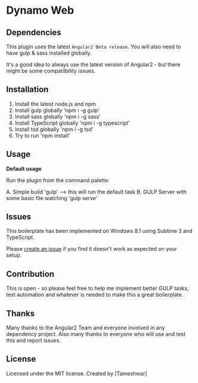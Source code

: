 ﻿# Dynamo Web

## Dependencies

This plugin uses the latest `Angular2 Beta release`. You will also need to have gulp & sass installed globally.

It's a good idea to always use the latest version of Angular2 - but there might be some compatilbility issues.

## Installation

1. Install the latest node.js and npm
2. Install gulp globally 'npm i -g gulp'
3. Install sass globally 'npm i -g sass'
4. Install TypeScript globally 'npm i -g typescript'
5. Install tsd globally 'npm i -g tsd'
6. Try to run 'npm install'

## Usage

**Default usage**

Run the plugin from the command palette:

A. Simple build 'gulp' --> this will run the default task
B. GULP Server with some basic file watching 'gulp serve'

## Issues

This boilerplate has been implemented on Windows 8.1 using Sublime 3 and TypeScript.

Please [create an issue](https://github.com/cureon/angular2-sass-gulp-boilerplate/issues) if you find it doesn't work as expected on your setup.

## Contribution

This is open - so please feel free to help me implement better GULP tasks, test automation and whatever is needed to make this a great boilerplate.

## Thanks

Many thanks to the Angular2 Team and everyone involved in any dependency project.
Also many thanks to everyone who will use and test this and report issues.

## License

Licensed under the MIT license. Created by [Tameshwar]